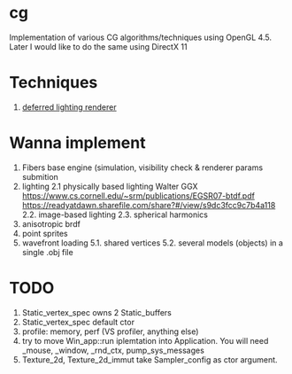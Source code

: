 # cg
Implementation of various CG algorithms/techniques using OpenGL 4.5.
Later I would like to do the same using DirectX 11

# Techniques
1. [deferred lighting renderer](/src/technique/deferred_lighting/)

# Wanna implement
1. Fibers base engine (simulation, visibility check & renderer params submition
2. lighting
2.1 physically based lighting
	Walter GGX https://www.cs.cornell.edu/~srm/publications/EGSR07-btdf.pdf
	https://readyatdawn.sharefile.com/share?#/view/s9dc3fcc9c7b4a118
2.2. image-based lighting
2.3. spherical harmonics
3. anisotropic brdf
4. point sprites
5. wavefront loading
5.1. shared vertices
5.2. several models (objects) in a single .obj file

# TODO
1. Static_vertex_spec owns 2 Static_buffers
2. Static_vertex_spec default ctor
3. profile: memory, perf (VS profiler, anything else)
4. try to move Win_app::run iplemtation into Application. You will need _mouse, _window, _rnd_ctx, pump_sys_messages
5. Texture_2d, Texture_2d_immut take Sampler_config as ctor argument.


